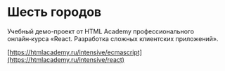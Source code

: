 # Шесть городов
Учебный демо-проект от HTML Academy профессионального онлайн‑курса «React. Разработка сложных клиентских приложений». 

[https://htmlacademy.ru/intensive/ecmascript](https://htmlacademy.ru/intensive/react)




